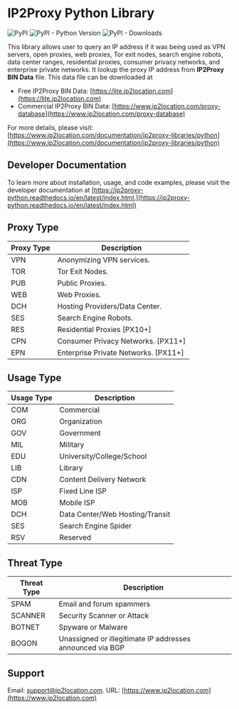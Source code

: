 # IP2Proxy Python Library

![PyPI](https://img.shields.io/pypi/v/IP2Proxy)
![PyPI - Python Version](https://img.shields.io/pypi/pyversions/IP2Proxy)
![PyPI - Downloads](https://img.shields.io/pypi/dm/IP2Proxy)

This library allows user to query an IP address if it was being used as VPN servers, open proxies, web proxies, Tor exit nodes, search engine robots, data center ranges, residential proxies, consumer privacy networks, and enterprise private networks. It lookup the proxy IP address from **IP2Proxy BIN Data** file. This data file can be downloaded at

* Free IP2Proxy BIN Data: [https://lite.ip2location.com](https://lite.ip2location.com)
* Commercial IP2Proxy BIN Data: [https://www.ip2location.com/proxy-database](https://www.ip2location.com/proxy-database)

For more details, please visit:
[https://www.ip2location.com/documentation/ip2proxy-libraries/python](https://www.ip2location.com/documentation/ip2proxy-libraries/python)

## Developer Documentation
To learn more about installation, usage, and code examples, please visit the developer documentation at [https://ip2proxy-python.readthedocs.io/en/latest/index.html.](https://ip2proxy-python.readthedocs.io/en/latest/index.html)

## Proxy Type

| Proxy Type | Description                    |
| ---------- | ------------------------------ |
| VPN        | Anonymizing VPN services.      |
| TOR        | Tor Exit Nodes.                |
| PUB        | Public Proxies.                |
| WEB        | Web Proxies.                   |
| DCH        | Hosting Providers/Data Center. |
| SES        | Search Engine Robots.          |
| RES        | Residential Proxies [PX10+]    |
| CPN        | Consumer Privacy Networks. [PX11+] |
| EPN        | Enterprise Private Networks. [PX11+] |

## Usage Type

| Usage Type | Description                     |
| ---------- | ------------------------------- |
| COM        | Commercial                      |
| ORG        | Organization                    |
| GOV        | Government                      |
| MIL        | Military                        |
| EDU        | University/College/School       |
| LIB        | Library                         |
| CDN        | Content Delivery Network        |
| ISP        | Fixed Line ISP                  |
| MOB        | Mobile ISP                      |
| DCH        | Data Center/Web Hosting/Transit |
| SES        | Search Engine Spider            |
| RSV        | Reserved                        |

## Threat Type

| Threat Type | Description                                                    |
| ----------- | -------------------------------------------------------------- |
| SPAM        | Email and forum spammers                                       |
| SCANNER     | Security Scanner or Attack                                     |
| BOTNET      | Spyware or Malware                                             |
| BOGON       | Unassigned or illegitimate IP addresses announced via BGP      |



## Support

Email: support@ip2location.com.
URL: [https://www.ip2location.com](https://www.ip2location.com)
